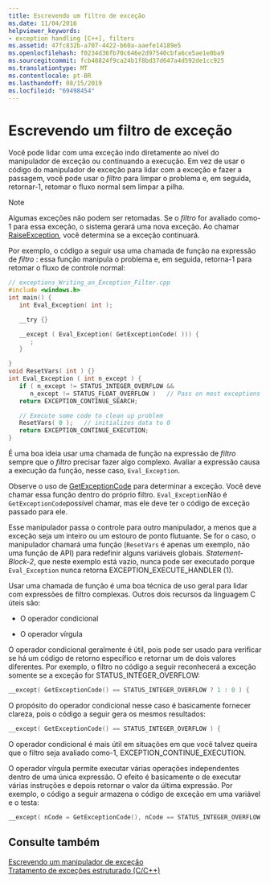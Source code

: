 ```yaml
---
title: Escrevendo um filtro de exceção
ms.date: 11/04/2016
helpviewer_keywords:
- exception handling [C++], filters
ms.assetid: 47fc832b-a707-4422-b60a-aaefe14189e5
ms.openlocfilehash: f0234d36fb70c646e2d97540cbfa6ce5ae1e0ba9
ms.sourcegitcommit: fcb48824f9ca24b1f8bd37d647a4d592de1cc925
ms.translationtype: MT
ms.contentlocale: pt-BR
ms.lasthandoff: 08/15/2019
ms.locfileid: "69498454"
---
```

# <a name="writing-an-exception-filter"></a>Escrevendo um filtro de exceção

Você pode lidar com uma exceção indo diretamente ao nível do manipulador de exceção ou continuando a execução. Em vez de usar o código do manipulador de exceção para lidar com a exceção e fazer a passagem, você pode usar o *filtro* para limpar o problema e, em seguida, retornar-1, retomar o fluxo normal sem limpar a pilha.

> [!NOTE]
>  Algumas exceções não podem ser retomadas. Se o *filtro* for avaliado como-1 para essa exceção, o sistema gerará uma nova exceção. Ao chamar [RaiseException](/windows/win32/api/errhandlingapi/nf-errhandlingapi-raiseexception), você determina se a exceção continuará.

Por exemplo, o código a seguir usa uma chamada de função na expressão de *filtro* : essa função manipula o problema e, em seguida, retorna-1 para retomar o fluxo de controle normal:

```cpp
// exceptions_Writing_an_Exception_Filter.cpp
#include <windows.h>
int main() {
   int Eval_Exception( int );

   __try {}

   __except ( Eval_Exception( GetExceptionCode( ))) {
      ;
   }

}
void ResetVars( int ) {}
int Eval_Exception ( int n_except ) {
   if ( n_except != STATUS_INTEGER_OVERFLOW &&
      n_except != STATUS_FLOAT_OVERFLOW )   // Pass on most exceptions
   return EXCEPTION_CONTINUE_SEARCH;

   // Execute some code to clean up problem
   ResetVars( 0 );   // initializes data to 0
   return EXCEPTION_CONTINUE_EXECUTION;
}
```

É uma boa ideia usar uma chamada de função na expressão de *filtro* sempre que o *filtro* precisar fazer algo complexo. Avaliar a expressão causa a execução da função, nesse caso, `Eval_Exception`.

Observe o uso de [GetExceptionCode](/windows/win32/Debug/getexceptioncode) para determinar a exceção. Você deve chamar essa função dentro do próprio filtro. `Eval_Exception`Não é `GetExceptionCode`possível chamar, mas ele deve ter o código de exceção passado para ele.

Esse manipulador passa o controle para outro manipulador, a menos que a exceção seja um inteiro ou um estouro de ponto flutuante. Se for o caso, o manipulador chamará uma função (`ResetVars` é apenas um exemplo, não uma função de API) para redefinir alguns variáveis globais. *Statement-Block-2*, que neste exemplo está vazio, nunca pode ser executado porque `Eval_Exception` nunca retorna EXCEPTION_EXECUTE_HANDLER (1).

Usar uma chamada de função é uma boa técnica de uso geral para lidar com expressões de filtro complexas. Outros dois recursos da linguagem C úteis são:

- O operador condicional

- O operador vírgula

O operador condicional geralmente é útil, pois pode ser usado para verificar se há um código de retorno específico e retornar um de dois valores diferentes. Por exemplo, o filtro no código a seguir reconhecerá a exceção somente se a exceção for STATUS_INTEGER_OVERFLOW:

```cpp
__except( GetExceptionCode() == STATUS_INTEGER_OVERFLOW ? 1 : 0 ) {
```

O propósito do operador condicional nesse caso é basicamente fornecer clareza, pois o código a seguir gera os mesmos resultados:

```cpp
__except( GetExceptionCode() == STATUS_INTEGER_OVERFLOW ) {
```

O operador condicional é mais útil em situações em que você talvez queira que o filtro seja avaliado como-1, EXCEPTION_CONTINUE_EXECUTION.

O operador vírgula permite executar várias operações independentes dentro de uma única expressão. O efeito é basicamente o de executar várias instruções e depois retornar o valor da última expressão. Por exemplo, o código a seguir armazena o código de exceção em uma variável e o testa:

```cpp
__except( nCode = GetExceptionCode(), nCode == STATUS_INTEGER_OVERFLOW )
```

## <a name="see-also"></a>Consulte também

[Escrevendo um manipulador de exceção](../cpp/writing-an-exception-handler.md)<br/>
[Tratamento de exceções estruturado (C/C++)](../cpp/structured-exception-handling-c-cpp.md)